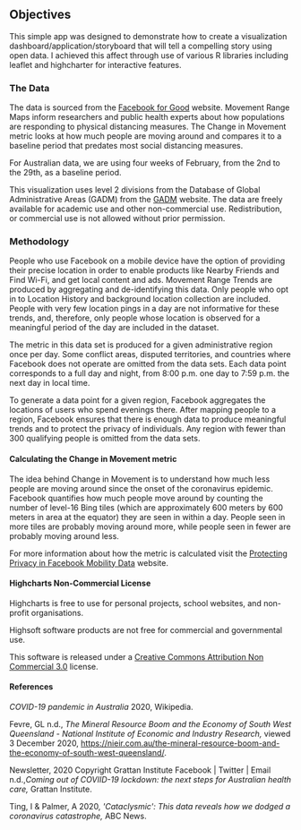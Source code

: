 <h2>Objectives</h2>
This simple app was designed to demonstrate how to create a visualization dashboard/application/storyboard that will tell a compelling story using open data. I achieved this affect through use of various R libraries including leaflet and highcharter for interactive features. 

<h3>The Data</h3>
The data is sourced from the <a href="https://dataforgood.fb.com/tools/movement-range-maps/">Facebook for Good</a> website.
Movement Range Maps inform researchers and public health experts about how populations are responding to physical distancing measures. The Change in Movement metric looks at how much people are moving around and compares it to a baseline period that predates most social distancing measures. 

For Australian data,  we are using four weeks of February, from the 2nd to the 29th, as a baseline period. 

This visualization uses level 2 divisions from the Database of Global Administrative Areas (GADM) from the <a href="https://gadm.org/download_country_v3.html">GADM</a> website. The data are freely available for academic use and other non-commercial use. Redistribution, or commercial use is not allowed without prior permission.

<h3>Methodology</h3>
People who use Facebook on a mobile device have the option of providing their precise location in order to enable products like Nearby Friends and Find Wi-Fi, and get local content and ads. Movement Range Trends are produced by aggregating and de-identifying this data. Only people who opt in to Location History and background location collection are included. People with very few location pings in a day are not informative for these trends, and, therefore, only people whose location is observed for a meaningful period of the day are included in the dataset. 

The metric in this data set is produced for a given administrative region once per day. Some conflict areas, disputed territories, and countries where Facebook does not operate are omitted from the data sets. Each data point corresponds to a full day and night, from 8:00 p.m. one day to 7:59 p.m. the next day in local time. 

To generate a data point for a given region, Facebook aggregates the locations of users who spend evenings there. After mapping people to a region, Facebook ensures that there is enough data to produce meaningful trends and to protect the privacy of individuals. Any region with fewer than 300 qualifying people is omitted from the data sets.

<h4>Calculating the Change in Movement metric</h4>

The idea behind Change in Movement is to understand how much less people are moving around since the onset of the coronavirus epidemic. Facebook quantifies how much people move around by counting the number of level-16 Bing tiles (which are approximately 600 meters by 600 meters in area at the equator) they are seen in within a day. People seen in more tiles are probably moving around more, while people seen in fewer are probably moving around less.

For more information about how the metric is calculated visit the <a href="https://research.fb.com/blog/2020/06/protecting-privacy-in-facebook-mobility-data-during-the-covid-19-response/">Protecting Privacy in Facebook Mobility Data</a> website.  

<h4>Highcharts Non-Commercial License</h4>
Highcharts is free to use for personal projects, school websites, and non-profit organisations.

Highsoft software products are not free for commercial and governmental use. 

This software is released under a <a href="https://creativecommons.org/licenses/by-nc/3.0/us/"> Creative Commons Attribution Non Commercial 3.0</a> license.

<h4>References</h4>

<i>COVID-19 pandemic in Australia</i> 2020, Wikipedia.

Fevre, GL n.d., <i>The Mineral Resource Boom and the Economy of South West Queensland - National Institute of Economic and Industry Research,</i> viewed 3 December 2020, <https://nieir.com.au/the-mineral-resource-boom-and-the-economy-of-south-west-queensland/>.

Newsletter, 2020 Copyright Grattan Institute Facebook | Twitter | Email
n.d.,<i>Coming out of COVIID-19 lockdown: the next steps for Australian health care,</i> Grattan Institute. 

Ting, I & Palmer, A 2020, <i>'Cataclysmic': This data reveals how we dodged a coronavirus catastrophe,</i> ABC News.



